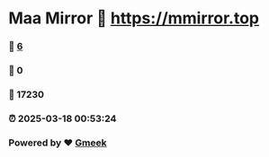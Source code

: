 # Maa Mirror :link: https://mmirror.top 
### :page_facing_up: [6](https://mmirror.top/tag.html) 
### :speech_balloon: 0 
### :hibiscus: 17230 
### :alarm_clock: 2025-03-18 00:53:24 
### Powered by :heart: [Gmeek](https://github.com/Meekdai/Gmeek)

